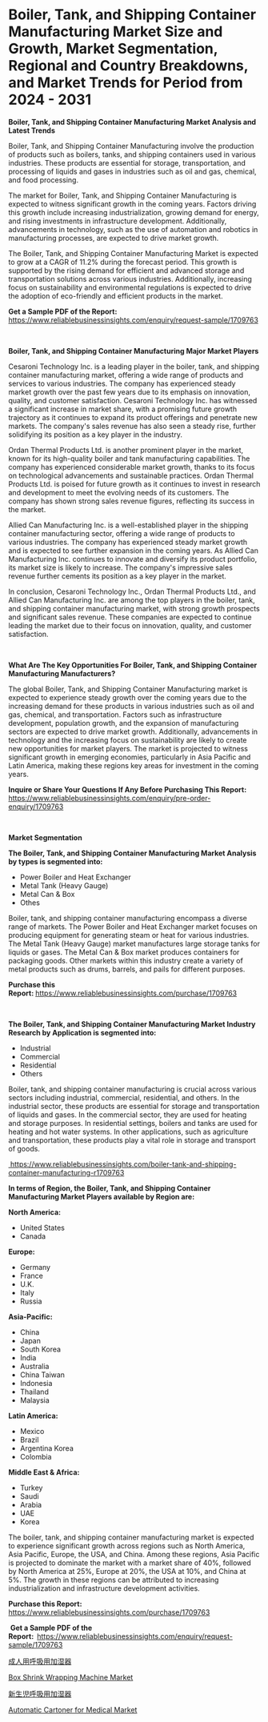 <p><h1>Boiler, Tank, and Shipping Container Manufacturing Market Size and Growth, Market Segmentation, Regional and Country Breakdowns, and Market Trends for Period from 2024 -  2031</h1></p><p><strong>Boiler, Tank, and Shipping Container Manufacturing Market Analysis and Latest Trends</strong></p>
<p><p>Boiler, Tank, and Shipping Container Manufacturing involve the production of products such as boilers, tanks, and shipping containers used in various industries. These products are essential for storage, transportation, and processing of liquids and gases in industries such as oil and gas, chemical, and food processing.</p><p>The market for Boiler, Tank, and Shipping Container Manufacturing is expected to witness significant growth in the coming years. Factors driving this growth include increasing industrialization, growing demand for energy, and rising investments in infrastructure development. Additionally, advancements in technology, such as the use of automation and robotics in manufacturing processes, are expected to drive market growth.</p><p>The Boiler, Tank, and Shipping Container Manufacturing Market is expected to grow at a CAGR of 11.2% during the forecast period. This growth is supported by the rising demand for efficient and advanced storage and transportation solutions across various industries. Additionally, increasing focus on sustainability and environmental regulations is expected to drive the adoption of eco-friendly and efficient products in the market.</p></p>
<p><strong>Get a Sample PDF of the Report:&nbsp;</strong> <a href="https://www.reliablebusinessinsights.com/enquiry/request-sample/1709763">https://www.reliablebusinessinsights.com/enquiry/request-sample/1709763</a></p>
<p>&nbsp;</p>
<p><strong>Boiler, Tank, and Shipping Container Manufacturing Major Market Players</strong></p>
<p><p>Cesaroni Technology Inc. is a leading player in the boiler, tank, and shipping container manufacturing market, offering a wide range of products and services to various industries. The company has experienced steady market growth over the past few years due to its emphasis on innovation, quality, and customer satisfaction. Cesaroni Technology Inc. has witnessed a significant increase in market share, with a promising future growth trajectory as it continues to expand its product offerings and penetrate new markets. The company's sales revenue has also seen a steady rise, further solidifying its position as a key player in the industry.</p><p>Ordan Thermal Products Ltd. is another prominent player in the market, known for its high-quality boiler and tank manufacturing capabilities. The company has experienced considerable market growth, thanks to its focus on technological advancements and sustainable practices. Ordan Thermal Products Ltd. is poised for future growth as it continues to invest in research and development to meet the evolving needs of its customers. The company has shown strong sales revenue figures, reflecting its success in the market.</p><p>Allied Can Manufacturing Inc. is a well-established player in the shipping container manufacturing sector, offering a wide range of products to various industries. The company has experienced steady market growth and is expected to see further expansion in the coming years. As Allied Can Manufacturing Inc. continues to innovate and diversify its product portfolio, its market size is likely to increase. The company's impressive sales revenue further cements its position as a key player in the market.</p><p>In conclusion, Cesaroni Technology Inc., Ordan Thermal Products Ltd., and Allied Can Manufacturing Inc. are among the top players in the boiler, tank, and shipping container manufacturing market, with strong growth prospects and significant sales revenue. These companies are expected to continue leading the market due to their focus on innovation, quality, and customer satisfaction.</p></p>
<p>&nbsp;</p>
<p><strong>What Are The Key Opportunities For Boiler, Tank, and Shipping Container Manufacturing Manufacturers?</strong></p>
<p><p>The global Boiler, Tank, and Shipping Container Manufacturing market is expected to experience steady growth over the coming years due to the increasing demand for these products in various industries such as oil and gas, chemical, and transportation. Factors such as infrastructure development, population growth, and the expansion of manufacturing sectors are expected to drive market growth. Additionally, advancements in technology and the increasing focus on sustainability are likely to create new opportunities for market players. The market is projected to witness significant growth in emerging economies, particularly in Asia Pacific and Latin America, making these regions key areas for investment in the coming years.</p></p>
<p><strong>Inquire or Share Your Questions If Any Before Purchasing This Report:</strong> <a href="https://www.reliablebusinessinsights.com/enquiry/pre-order-enquiry/1709763">https://www.reliablebusinessinsights.com/enquiry/pre-order-enquiry/1709763</a></p>
<p>&nbsp;</p>
<p><strong>Market Segmentation</strong></p>
<p><strong>The Boiler, Tank, and Shipping Container Manufacturing Market Analysis by types is segmented into:</strong></p>
<p><ul><li>Power Boiler and Heat Exchanger</li><li>Metal Tank (Heavy Gauge)</li><li>Metal Can & Box</li><li>Othes</li></ul></p>
<p><p>Boiler, tank, and shipping container manufacturing encompass a diverse range of markets. The Power Boiler and Heat Exchanger market focuses on producing equipment for generating steam or heat for various industries. The Metal Tank (Heavy Gauge) market manufactures large storage tanks for liquids or gases. The Metal Can & Box market produces containers for packaging goods. Other markets within this industry create a variety of metal products such as drums, barrels, and pails for different purposes.</p></p>
<p><strong>Purchase this Report:&nbsp;</strong><a href="https://www.reliablebusinessinsights.com/purchase/1709763">https://www.reliablebusinessinsights.com/purchase/1709763</a></p>
<p>&nbsp;</p>
<p><strong>The Boiler, Tank, and Shipping Container Manufacturing Market Industry Research by Application is segmented into:</strong></p>
<p><ul><li>Industrial</li><li>Commercial</li><li>Residential</li><li>Others</li></ul></p>
<p><p>Boiler, tank, and shipping container manufacturing is crucial across various sectors including industrial, commercial, residential, and others. In the industrial sector, these products are essential for storage and transportation of liquids and gases. In the commercial sector, they are used for heating and storage purposes. In residential settings, boilers and tanks are used for heating and hot water systems. In other applications, such as agriculture and transportation, these products play a vital role in storage and transport of goods.</p></p>
<p><a href="https://www.reliablebusinessinsights.com/boiler-tank-and-shipping-container-manufacturing-r1709763">&nbsp;https://www.reliablebusinessinsights.com/boiler-tank-and-shipping-container-manufacturing-r1709763</a></p>
<p><strong>In terms of Region, the Boiler, Tank, and Shipping Container Manufacturing Market Players available by Region are:</strong></p>
<p>
    <p> <strong> North America: </strong>
        <ul>
            <li>United States</li>
            <li>Canada</li>
        </ul>
        </p> 
    <p> <strong> Europe: </strong>
        <ul>
            <li>Germany</li>
            <li>France</li>
            <li>U.K.</li>
            <li>Italy</li>
            <li>Russia</li>
        </ul>
        </p> 
    <p> <strong> Asia-Pacific: </strong>
        <ul>
            <li>China</li>
            <li>Japan</li>
            <li>South Korea</li>
            <li>India</li>
            <li>Australia</li>
            <li>China Taiwan</li>
            <li>Indonesia</li>
            <li>Thailand</li>
            <li>Malaysia</li>
        </ul>
        </p> 
    <p> <strong> Latin America: </strong>
        <ul>
            <li>Mexico</li>
            <li>Brazil</li>
            <li>Argentina Korea</li>
            <li>Colombia</li>
        </ul>
        </p> 
    <p> <strong> Middle East & Africa: </strong>
        <ul>
            <li>Turkey</li>
            <li>Saudi</li>
            <li>Arabia</li>
            <li>UAE</li>
            <li>Korea</li>
        </ul>
    </p>
    </p>
<p><p>The boiler, tank, and shipping container manufacturing market is expected to experience significant growth across regions such as North America, Asia Pacific, Europe, the USA, and China. Among these regions, Asia Pacific is projected to dominate the market with a market share of 40%, followed by North America at 25%, Europe at 20%, the USA at 10%, and China at 5%. The growth in these regions can be attributed to increasing industrialization and infrastructure development activities.</p></p>
<p><strong>Purchase this Report: </strong><a href="https://www.reliablebusinessinsights.com/purchase/1709763">https://www.reliablebusinessinsights.com/purchase/1709763</a></p>
<p>&nbsp;<strong>Get a Sample PDF of the Report:&nbsp;&nbsp;</strong><a href="https://www.reliablebusinessinsights.com/enquiry/request-sample/1709763">https://www.reliablebusinessinsights.com/enquiry/request-sample/1709763</a></p>
<p><strong></strong></p>
<p><p><a href="https://github.com/hardee896/Market-Research-Report-List-1/blob/main/2511963126061.md">成人用呼吸用加湿器</a></p><p><a href="https://github.com/PeterParrish5/Market-Research-Report-List-5/blob/main/box-shrink-wrapping-machine-market.md">Box Shrink Wrapping Machine Market</a></p><p><a href="https://github.com/ReyesKohler20231/Market-Research-Report-List-2/blob/main/8580342126060.md">新生児呼吸用加湿器</a></p><p><a href="https://github.com/jhcraigie/Market-Research-Report-List-3/blob/main/automatic-cartoner-for-medical-market.md">Automatic Cartoner for Medical Market</a></p></p>